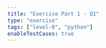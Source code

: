 ```yaml
---
title: "Exercise Part 1 - Q1"
type: "exercise"
tags: ["level-0", "python"]
enableTestCases: true
---
```

